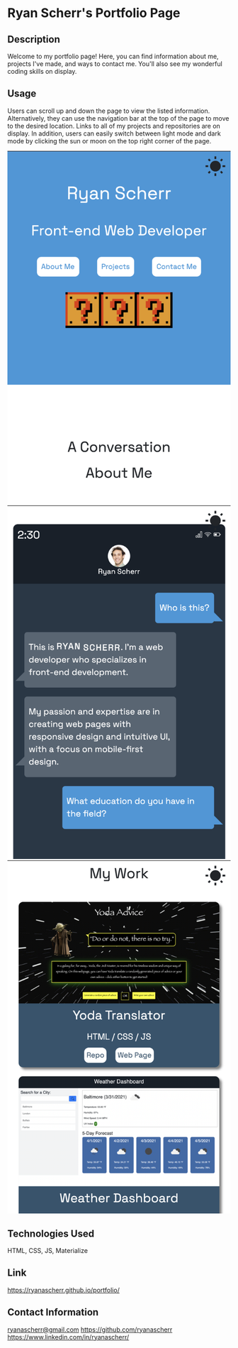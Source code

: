 # Ryan Scherr's Portfolio Page

## Description

Welcome to my portfolio page! Here, you can find information about me, projects I've made, and ways to contact me. You'll also see my wonderful coding skills on display.

## Usage

Users can scroll up and down the page to view the listed information. Alternatively, they can use the navigation bar at the top of the page to move to the desired location. Links to all of my projects and repositories are on display. In addition, users can easily switch between light mode and dark mode by clicking the sun or moon on the top right corner of the page.

![Ryan Scherr's Portfolio Page](img/portfolio-1.png)
![Ryan Scherr's Portfolio Page](img/portfolio-2.png)
![Ryan Scherr's Portfolio Page](img/portfolio-3.png)

## Technologies Used

HTML, CSS, JS, Materialize

## Link

https://ryanascherr.github.io/portfolio/

## Contact Information

ryanascherr@gmail.com
https://github.com/ryanascherr
https://www.linkedin.com/in/ryanascherr/
